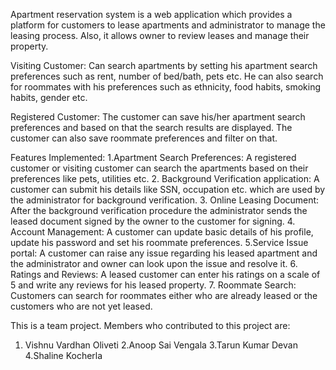 Apartment reservation system is a web application which provides a platform for customers to lease apartments and administrator to manage the leasing process. Also, it allows owner to review leases and manage their property.

Visiting Customer: Can search apartments by setting his apartment search preferences such as rent, number of bed/bath, pets etc. He can also search for roommates with his preferences such as ethnicity, food habits, smoking habits, gender etc.

Registered Customer: The customer can save his/her apartment search preferences and based on that the search results are displayed. The customer can also save roommate preferences and filter on that.



Features Implemented:
1.Apartment Search Preferences: A registered customer or visiting customer can search the apartments based on their preferences like pets, utilities etc.
2. Background Verification application: A customer can submit his details like SSN, occupation etc. which are used by the administrator for background verification.
3. Online Leasing Document:  After the background verification procedure the administrator sends the leased document signed by the owner to the customer for signing.
4. Account Management: A customer can update basic details of his profile, update his password and set his roommate preferences.
5.Service Issue portal: A customer can raise any issue regarding his leased apartment and the administrator and owner can look upon the issue and resolve it.
6. Ratings and Reviews: A leased customer can enter his ratings on a scale of 5 and write any reviews for his leased property.
7. Roommate Search: Customers can search for roommates either who are already leased or the customers who are not yet leased.


This is a team project. Members who contributed to this project are:
1. Vishnu Vardhan Oliveti
2.Anoop Sai Vengala
3.Tarun Kumar Devan
4.Shaline Kocherla

